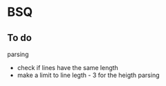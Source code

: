# BSQ

## To do
 parsing
 - check if lines have the same length
 - make a limit to line legth - 3 for the heigth parsing
 
